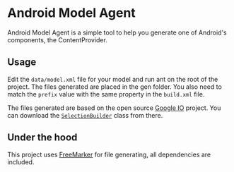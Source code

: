 Android Model Agent
===================

Android Model Agent is a simple tool to help you generate one of Android's components, the ContentProvider.

Usage
-----
Edit the `data/model.xml` file for your model and run ant on the root of the project.
The files generated are placed in the gen folder.
You also need to match the `prefix` value with the same property in the `build.xml` file.

The files generated are based on the open source [Google IO][2] project.
You can download the [`SelectionBuilder`][3] class from there.

Under the hood
--------------
This project uses [FreeMarker][1] for file generating, all dependencies are included.

 [1]:http://freemarker.sourceforge.net/fmpp.html
 [2]:https://code.google.com/p/iosched/
 [3]:https://code.google.com/p/iosched/source/browse/android/src/com/google/android/apps/iosched/util/SelectionBuilder.java
